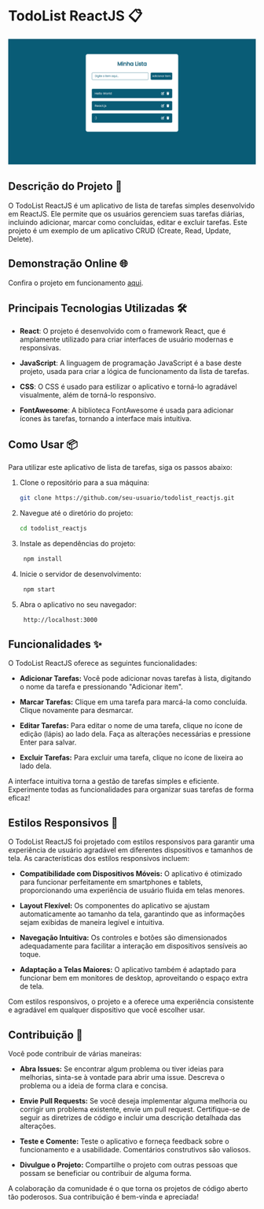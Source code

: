 # TodoList ReactJS 📋

![TodoList Preview](todolist-preview.png)

## Descrição do Projeto 📝

O TodoList ReactJS é um aplicativo de lista de tarefas simples desenvolvido em ReactJS. Ele permite que os usuários gerenciem suas tarefas diárias, incluindo adicionar, marcar como concluídas, editar e excluir tarefas. Este projeto é um exemplo de um aplicativo CRUD (Create, Read, Update, Delete).

## Demonstração Online 🌐

Confira o projeto em funcionamento [aqui](https://khalilbrito.github.io/todolist_reactjs/).

## Principais Tecnologias Utilizadas 🛠️

- **React**: O projeto é desenvolvido com o framework React, que é amplamente utilizado para criar interfaces de usuário modernas e responsivas.

- **JavaScript**: A linguagem de programação JavaScript é a base deste projeto, usada para criar a lógica de funcionamento da lista de tarefas.

- **CSS**: O CSS é usado para estilizar o aplicativo e torná-lo agradável visualmente, além de torná-lo responsivo.

- **FontAwesome**: A biblioteca FontAwesome é usada para adicionar ícones às tarefas, tornando a interface mais intuitiva.

## Como Usar 📦

Para utilizar este aplicativo de lista de tarefas, siga os passos abaixo:

1. Clone o repositório para a sua máquina:

   ```bash
   git clone https://github.com/seu-usuario/todolist_reactjs.git
    ```

2. Navegue até o diretório do projeto:

   ```bash
   cd todolist_reactjs
   ```

3. Instale as dependências do projeto:

   ```bash
    npm install
    ```

4. Inicie o servidor de desenvolvimento:

   ```bash
    npm start
    ```

5. Abra o aplicativo no seu navegador:

   ```bash
    http://localhost:3000
    ```

## Funcionalidades ✨

O TodoList ReactJS oferece as seguintes funcionalidades:

- **Adicionar Tarefas:** Você pode adicionar novas tarefas à lista, digitando o nome da tarefa e pressionando "Adicionar item".

- **Marcar Tarefas:** Clique em uma tarefa para marcá-la como concluída. Clique novamente para desmarcar.

- **Editar Tarefas:** Para editar o nome de uma tarefa, clique no ícone de edição (lápis) ao lado dela. Faça as alterações necessárias e pressione Enter para salvar.

- **Excluir Tarefas:** Para excluir uma tarefa, clique no ícone de lixeira ao lado dela.

A interface intuitiva torna a gestão de tarefas simples e eficiente. Experimente todas as funcionalidades para organizar suas tarefas de forma eficaz!

## Estilos Responsivos 📱

O TodoList ReactJS foi projetado com estilos responsivos para garantir uma experiência de usuário agradável em diferentes dispositivos e tamanhos de tela. As características dos estilos responsivos incluem:

- **Compatibilidade com Dispositivos Móveis:** O aplicativo é otimizado para funcionar perfeitamente em smartphones e tablets, proporcionando uma experiência de usuário fluida em telas menores.

- **Layout Flexível:** Os componentes do aplicativo se ajustam automaticamente ao tamanho da tela, garantindo que as informações sejam exibidas de maneira legível e intuitiva.

- **Navegação Intuitiva:** Os controles e botões são dimensionados adequadamente para facilitar a interação em dispositivos sensíveis ao toque.

- **Adaptação a Telas Maiores:** O aplicativo também é adaptado para funcionar bem em monitores de desktop, aproveitando o espaço extra de tela.

Com estilos responsivos, o projeto e a oferece uma experiência consistente e agradável em qualquer dispositivo que você escolher usar.

## Contribuição 🤝

Você pode contribuir de várias maneiras:

- **Abra Issues:** Se encontrar algum problema ou tiver ideias para melhorias, sinta-se à vontade para abrir uma issue. Descreva o problema ou a ideia de forma clara e concisa.

- **Envie Pull Requests:** Se você deseja implementar alguma melhoria ou corrigir um problema existente, envie um pull request. Certifique-se de seguir as diretrizes de código e incluir uma descrição detalhada das alterações.

- **Teste e Comente:** Teste o aplicativo e forneça feedback sobre o funcionamento e a usabilidade. Comentários construtivos são valiosos.

- **Divulgue o Projeto:** Compartilhe o projeto com outras pessoas que possam se beneficiar ou contribuir de alguma forma.

A colaboração da comunidade é o que torna os projetos de código aberto tão poderosos. Sua contribuição é bem-vinda e apreciada!



